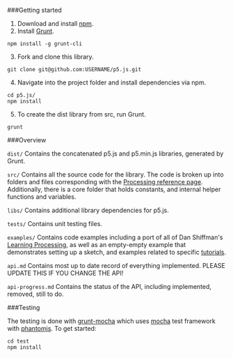 ###Getting started

1. Download and install [npm](https://npmjs.org/).
2. Install [Grunt](http://gruntjs.com/getting-started). 
```
npm install -g grunt-cli
```
3. Fork and clone this library. 
```
git clone git@github.com:USERNAME/p5.js.git
```
4. Navigate into the project folder and install dependencies via npm.
```
cd p5.js/
npm install
```
5. To create the dist library from src, run Grunt.
```
grunt
```

###Overview

```dist/``` Contains the concatenated p5.js and p5.min.js libraries, generated by Grunt.

```src/``` Contains all the source code for the library. The code is broken up into folders and files corresponding with the [Processing reference page](http://processing.org/reference/). Additionally, there is a core folder that holds constants, and internal helper functions and variables.

```libs/``` Contains additional library dependencies for p5.js.

```tests/``` Contains unit testing files.

```examples/``` Contains code examples including a port of all of Dan Shiffman's [Learning Processing](learningprocessing.com), as well as an empty-empty example that demonstrates setting up a sketch, and examples related to specific [tutorials](https://github.com/lmccart/p5.js/wiki/Tutorials).

```api.md``` Contains most up to date record of everything implemented. PLEASE UPDATE THIS IF YOU CHANGE THE API!

```api-progress.md``` Contains the status of the API, including implemented, removed, still to do.

###Testing

The testing is done with [grunt-mocha](https://github.com/kmiyashiro/grunt-mocha) which uses [mocha](http://visionmedia.github.io/mocha/) test framework with [phantomjs](http://phantomjs.org/download.html). 
To get started:

```
cd test
npm install
```